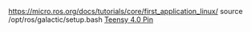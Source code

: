 https://micro.ros.org/docs/tutorials/core/first_application_linux/
source /opt/ros/galactic/setup.bash
[Teensy 4.0 Pin](https://www.pjrc.com/store/teensy40.html)
